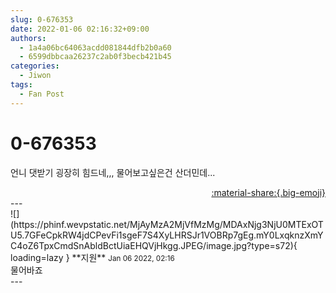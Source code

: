 ```yaml
---
slug: 0-676353
date: 2022-01-06 02:16:32+09:00
authors:
  - 1a4a06bc64063acdd081844dfb2b0a60
  - 6599dbbcaa26237c2ab0f3becb421b45
categories:
  - Jiwon
tags:
  - Fan Post
---
```


# 0-676353

<div class="post-container" markdown="1">
<div class="content-container md-sidebar__scrollwrap" markdown="1">

언니 댓받기 굉장히 힘드네,,, 물어보고싶은건 산더민데...

</div>
</div>

<div style="text-align: right;" markdown="1">
<a href="https://weverse.io/fromis9/fanpost/0-676353" style="text-align: right;">:material-share:{.big-emoji}</a>
</div>
---

<div class="comments-container md-sidebar__scrollwrap" markdown="1">
<div class="comment" markdown="1">
<div class='id-container' markdown="1">
![](https://phinf.wevpstatic.net/MjAyMzA2MjVfMzMg/MDAxNjg3NjU0MTExOTU5.7GFeCpkRW4jdCPevFi1sgeF7S4XyLHRSJr1VOBRp7gEg.mY0LxqknzXmYC4oZ6TpxCmdSnAbldBctUiaEHQVjHkgg.JPEG/image.jpg?type=s72){ loading=lazy }
**<span class="artist">지원</span>** <small>Jan 06 2022, 02:16</small><br>
</div>
<div class='comment-body' markdown="1">
물어바죠
</div>
</div>
</div>
---
